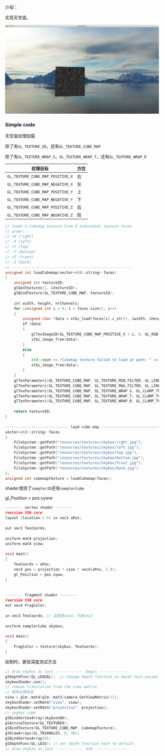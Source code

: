 介绍：

实现天空盒。

![image-20190227144150424](result.jpg)



### Simple code

 天空盒纹理加载

除了有`GL_TEXTURE_2D`，还有`GL_TEXTURE_CUBE_MAP`

除了有`GL_TEXTURE_WRAP_S`，`GL_TEXTURE_WRAP_T`，还有`GL_TEXTURE_WRAP_R`

| 纹理目标                         | 方位 |
| -------------------------------- | ---- |
| `GL_TEXTURE_CUBE_MAP_POSITIVE_X` | 右   |
| `GL_TEXTURE_CUBE_MAP_NEGATIVE_X` | 左   |
| `GL_TEXTURE_CUBE_MAP_POSITIVE_Y` | 上   |
| `GL_TEXTURE_CUBE_MAP_NEGATIVE_Y` | 下   |
| `GL_TEXTURE_CUBE_MAP_POSITIVE_Z` | 后   |
| `GL_TEXTURE_CUBE_MAP_NEGATIVE_Z` | 前   |

```c++
// loads a cubemap texture from 6 individual texture faces
// order:
// +X (right)
// -X (left)
// +Y (top)
// -Y (bottom)
// +Z (front) 
// -Z (back)
// -------------------------------------------------------
unsigned int loadCubemap(vector<std::string> faces)
{
    unsigned int textureID;
    glGenTextures(1, &textureID);
    glBindTexture(GL_TEXTURE_CUBE_MAP, textureID);

    int width, height, nrChannels;
    for (unsigned int i = 0; i < faces.size(); i++)
    {
        unsigned char *data = stbi_load(faces[i].c_str(), &width, &height, &nrChannels, 0);
        if (data)
        {
            glTexImage2D(GL_TEXTURE_CUBE_MAP_POSITIVE_X + i, 0, GL_RGB, width, height, 0, GL_RGB, GL_UNSIGNED_BYTE, data);
            stbi_image_free(data);
        }
        else
        {
            std::cout << "Cubemap texture failed to load at path: " << faces[i] << std::endl;
            stbi_image_free(data);
        }
    }
    glTexParameteri(GL_TEXTURE_CUBE_MAP, GL_TEXTURE_MIN_FILTER, GL_LINEAR);
    glTexParameteri(GL_TEXTURE_CUBE_MAP, GL_TEXTURE_MAG_FILTER, GL_LINEAR);
    glTexParameteri(GL_TEXTURE_CUBE_MAP, GL_TEXTURE_WRAP_S, GL_CLAMP_TO_EDGE);
    glTexParameteri(GL_TEXTURE_CUBE_MAP, GL_TEXTURE_WRAP_T, GL_CLAMP_TO_EDGE);
    glTexParameteri(GL_TEXTURE_CUBE_MAP, GL_TEXTURE_WRAP_R, GL_CLAMP_TO_EDGE);

    return textureID;
}

----------------------------- load cube map -------------------------------------
vector<std::string> faces
{
	FileSystem::getPath("resources/textures/skybox/right.jpg"),
    FileSystem::getPath("resources/textures/skybox/left.jpg"),
    FileSystem::getPath("resources/textures/skybox/top.jpg"),
    FileSystem::getPath("resources/textures/skybox/bottom.jpg"),
    FileSystem::getPath("resources/textures/skybox/front.jpg"),
    FileSystem::getPath("resources/textures/skybox/back.jpg")
};
unsigned int cubemapTexture = loadCubemap(faces);
```

shader里除了`sampler2D`还有`samplerCube`

gl_Position = pos.xyww

```c
-------- vertex shader --------
#version 330 core
layout (location = 0) in vec3 aPos;

out vec3 TexCoords;

uniform mat4 projection;
uniform mat4 view;

void main()
{
    TexCoords = aPos;
    vec4 pos = projection * view * vec4(aPos, 1.0);
    gl_Position = pos.xyww;
}  


-------- fragment shader --------
#version 330 core
out vec4 FragColor;

in vec3 TexCoords; // 这里是vec3，不是vec2

uniform samplerCube skybox;

void main()
{    
    FragColor = texture(skybox, TexCoords);
}
```

绘制时，更改深度测试方法

```c++
// draw skybox as last ------------- begin -------------
glDepthFunc(GL_LEQUAL);  // change depth function so depth test passes when values are equal to depth buffer's content
skyboxShader.use();
// remove translation from the view matrix
// 移除位移信息
view = glm::mat4(glm::mat3(camera.GetViewMatrix()));
skyboxShader.setMat4("view", view);
skyboxShader.setMat4("projection", projection);
// skybox cube
glBindVertexArray(skyboxVAO);
glActiveTexture(GL_TEXTURE0);
glBindTexture(GL_TEXTURE_CUBE_MAP, cubemapTexture);
glDrawArrays(GL_TRIANGLES, 0, 36);
glBindVertexArray(0);
glDepthFunc(GL_LESS); // set depth function back to default
// draw skybox as last ------------- end ---------------
```

